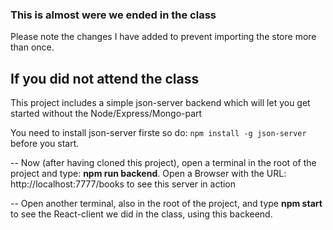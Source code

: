 ### This is almost were we ended in the class

Please note the changes I have added to prevent importing the store more than once.


## If you did not attend the class

This project includes a simple json-server backend which will let you get started without the Node/Express/Mongo-part

You need to install json-server firste so do: ```npm install -g json-server```  before you start.

-- Now (after having cloned this project), open a terminal in the root of the project and type: **npm run backend**. 
Open a Browser with the URL: http://localhost:7777/books to see this server in action

-- Open another terminal, also in the root of the project, and type **npm start** to see the React-client we did in the class, using this backeend.
